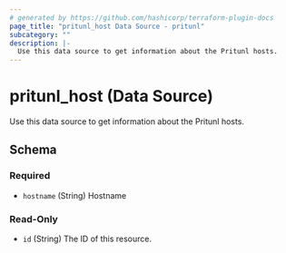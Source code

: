```yaml
---
# generated by https://github.com/hashicorp/terraform-plugin-docs
page_title: "pritunl_host Data Source - pritunl"
subcategory: ""
description: |-
  Use this data source to get information about the Pritunl hosts.
---
```


# pritunl_host (Data Source)

Use this data source to get information about the Pritunl hosts.



<!-- schema generated by tfplugindocs -->
## Schema

### Required

- `hostname` (String) Hostname

### Read-Only

- `id` (String) The ID of this resource.
